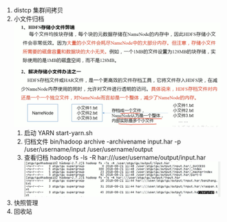 1. distcp 集群间拷贝
2. 小文件归档
![driver program](pic/small_file_archive.png)
    1. 启动 YARN
        start-yarn.sh
    2. 归档文件
        bin/hadoop archive -archivename input.har -p /user/username/input /user/username/output
    3. 查看归档
        hadoop fs -ls -R har:///user/username/output/input.har
![driver program](pic/har.png)
3. 快照管理
4. 回收站